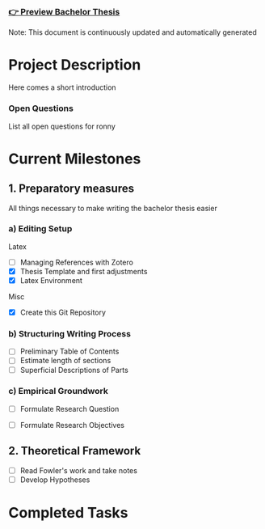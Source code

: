 ### [👉 Preview Bachelor Thesis](thesis.pdf)
Note: This document is continuously updated and automatically generated

# Project Description
Here comes a short introduction

### Open Questions
List all open questions for ronny


# Current Milestones

## 1. Preparatory measures
All things necessary to make writing the bachelor thesis easier

### a) Editing Setup
Latex
- [ ] Managing References with Zotero
- [x] Thesis Template and first adjustments
- [x] Latex Environment

Misc
- [x] Create this Git Repository

### b) Structuring Writing Process
- [ ] Preliminary Table of Contents
- [ ] Estimate length of sections
- [ ] Superficial Descriptions of Parts

### c) Empirical Groundwork
- [ ] Formulate Research Question
- [ ] Formulate Research Objectives


## 2. Theoretical Framework
- [ ] Read Fowler's work and take notes
- [ ] Develop Hypotheses

# Completed Tasks
